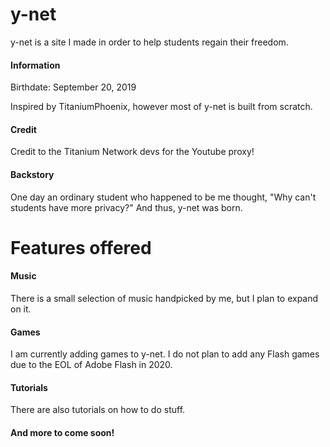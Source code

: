 # y-net

y-net is a site I made in order to help students regain their freedom.

#### Information

Birthdate: September 20, 2019

Inspired by TitaniumPhoenix, however most of y-net is built from scratch.

#### Credit

Credit to the Titanium Network devs for the Youtube proxy!

#### Backstory

One day an ordinary student who happened to be me thought, "Why can't students have more privacy?" And thus, y-net was born.

# Features offered

#### Music

There is a small selection of music handpicked by me, but I plan to expand on it.

#### Games

I am currently adding games to y-net. I do not plan to add any Flash games due to the EOL of Adobe Flash in 2020.

#### Tutorials

There are also tutorials on how to do stuff.

#### And more to come soon!
